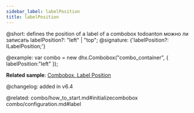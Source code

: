 ```yaml
---
sidebar_label: labelPosition
title: labelPosition
---          
```


@short: defines the position of a label of a combobox
todoanton можно ли записать labelPosition?: "left" | "top";
@signature: {'labelPosition?: ILabelPosition;'}

@example: 
var combo = new dhx.Combobox("combo_container", {
    labelPosition:"left"
});


**Related sample**: [Combobox. Label Position](https://snippet.dhtmlx.com/2936fray)

@changelog: added in v6.4

@related: 
combo/how_to_start.md#initializecombobox
combo/configuration.md#label